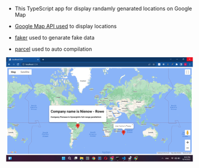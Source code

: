 - This TypeScript app for display randamly genarated locations on Google Map

- [Google Map API used](https://developers.google.com/maps/documentation/javascript) to display locations
- [faker](https://fakerjs.dev/) used to genarate fake data
- [parcel](https://parceljs.org/) used to auto compilation

<img src="https://github.com/kavishkamk/TestWebProjects/blob/main/Maps/images/map.png" alt="Alt text" title="application">
